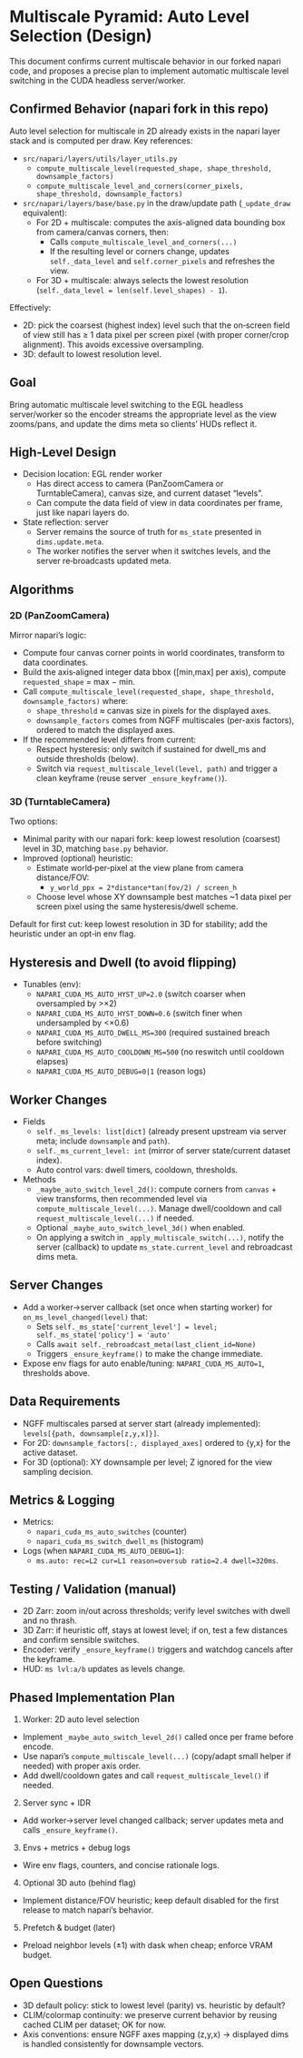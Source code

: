 # Multiscale Pyramid: Auto Level Selection (Design)

This document confirms current multiscale behavior in our forked napari code, and proposes a precise plan to implement automatic multiscale level switching in the CUDA headless server/worker.

## Confirmed Behavior (napari fork in this repo)

Auto level selection for multiscale in 2D already exists in the napari layer stack and is computed per draw. Key references:

- `src/napari/layers/utils/layer_utils.py`
  - `compute_multiscale_level(requested_shape, shape_threshold, downsample_factors)`
  - `compute_multiscale_level_and_corners(corner_pixels, shape_threshold, downsample_factors)`
- `src/napari/layers/base/base.py` in the draw/update path (`_update_draw` equivalent):
  - For 2D + multiscale: computes the axis-aligned data bounding box from camera/canvas corners, then:
    - Calls `compute_multiscale_level_and_corners(...)`
    - If the resulting level or corners change, updates `self._data_level` and `self.corner_pixels` and refreshes the view.
  - For 3D + multiscale: always selects the lowest resolution (`self._data_level = len(self.level_shapes) - 1`).

Effectively:
- 2D: pick the coarsest (highest index) level such that the on‑screen field of view still has ≥ 1 data pixel per screen pixel (with proper corner/crop alignment). This avoids excessive oversampling.
- 3D: default to lowest resolution level.

## Goal

Bring automatic multiscale level switching to the EGL headless server/worker so the encoder streams the appropriate level as the view zooms/pans, and update the dims meta so clients’ HUDs reflect it.

## High‑Level Design

- Decision location: EGL render worker
  - Has direct access to camera (PanZoomCamera or TurntableCamera), canvas size, and current dataset “levels”.
  - Can compute the data field of view in data coordinates per frame, just like napari layers do.
- State reflection: server
  - Server remains the source of truth for `ms_state` presented in `dims.update.meta`.
  - The worker notifies the server when it switches levels, and the server re‑broadcasts updated meta.

## Algorithms

### 2D (PanZoomCamera)

Mirror napari’s logic:
- Compute four canvas corner points in world coordinates, transform to data coordinates.
- Build the axis‑aligned integer data bbox ([min,max] per axis), compute `requested_shape` = max − min.
- Call `compute_multiscale_level(requested_shape, shape_threshold, downsample_factors)` where:
  - `shape_threshold` ≈ canvas size in pixels for the displayed axes.
  - `downsample_factors` comes from NGFF multiscales (per-axis factors), ordered to match the displayed axes.
- If the recommended level differs from current:
  - Respect hysteresis: only switch if sustained for dwell_ms and outside thresholds (below).
  - Switch via `request_multiscale_level(level, path)` and trigger a clean keyframe (reuse server `_ensure_keyframe()`).

### 3D (TurntableCamera)

Two options:
- Minimal parity with our napari fork: keep lowest resolution (coarsest) level in 3D, matching `base.py` behavior.
- Improved (optional) heuristic:
  - Estimate world‑per‑pixel at the view plane from camera distance/FOV:
    - `y_world_ppx = 2*distance*tan(fov/2) / screen_h`
  - Choose level whose XY downsample best matches ~1 data pixel per screen pixel using the same hysteresis/dwell scheme.

Default for first cut: keep lowest resolution in 3D for stability; add the heuristic under an opt‑in env flag.

## Hysteresis and Dwell (to avoid flipping)

- Tunables (env):
  - `NAPARI_CUDA_MS_AUTO_HYST_UP=2.0` (switch coarser when oversampled by >×2)
  - `NAPARI_CUDA_MS_AUTO_HYST_DOWN=0.6` (switch finer when undersampled by <×0.6)
  - `NAPARI_CUDA_MS_AUTO_DWELL_MS=300` (required sustained breach before switching)
  - `NAPARI_CUDA_MS_AUTO_COOLDOWN_MS=500` (no reswitch until cooldown elapses)
  - `NAPARI_CUDA_MS_AUTO_DEBUG=0|1` (reason logs)

## Worker Changes

- Fields
  - `self._ms_levels: list[dict]` (already present upstream via server meta; include `downsample` and `path`).
  - `self._ms_current_level: int` (mirror of server state/current dataset index).
  - Auto control vars: dwell timers, cooldown, thresholds.
- Methods
  - `_maybe_auto_switch_level_2d()`: compute corners from `canvas` + view transforms, then recommended level via `compute_multiscale_level(...)`. Manage dwell/cooldown and call `request_multiscale_level(...)` if needed.
  - Optional `_maybe_auto_switch_level_3d()` when enabled.
  - On applying a switch in `_apply_multiscale_switch(...)`, notify the server (callback) to update `ms_state.current_level` and rebroadcast dims meta.

## Server Changes

- Add a worker→server callback (set once when starting worker) for `on_ms_level_changed(level)` that:
  - Sets `self._ms_state['current_level'] = level; self._ms_state['policy'] = 'auto'`
  - Calls `await self._rebroadcast_meta(last_client_id=None)`
  - Triggers `_ensure_keyframe()` to make the change immediate.
- Expose env flags for auto enable/tuning: `NAPARI_CUDA_MS_AUTO=1`, thresholds above.

## Data Requirements

- NGFF multiscales parsed at server start (already implemented): `levels[{path, downsample[z,y,x]}]`.
- For 2D: `downsample_factors[:, displayed_axes]` ordered to {y,x} for the active dataset.
- For 3D (optional): XY downsample per level; Z ignored for the view sampling decision.

## Metrics & Logging

- Metrics:
  - `napari_cuda_ms_auto_switches` (counter)
  - `napari_cuda_ms_switch_dwell_ms` (histogram)
- Logs (when `NAPARI_CUDA_MS_AUTO_DEBUG=1`):
  - `ms.auto: rec=L2 cur=L1 reason=oversub ratio=2.4 dwell=320ms`.

## Testing / Validation (manual)

- 2D Zarr: zoom in/out across thresholds; verify level switches with dwell and no thrash.
- 3D Zarr: if heuristic off, stays at lowest level; if on, test a few distances and confirm sensible switches.
- Encoder: verify `_ensure_keyframe()` triggers and watchdog cancels after the keyframe.
- HUD: `ms lvl:a/b` updates as levels change.

## Phased Implementation Plan

1) Worker: 2D auto level selection
- Implement `_maybe_auto_switch_level_2d()` called once per frame before encode.
- Use napari’s `compute_multiscale_level(...)` (copy/adapt small helper if needed) with proper axis order.
- Add dwell/cooldown gates and call `request_multiscale_level()` if needed.

2) Server sync + IDR
- Add worker→server level changed callback; server updates meta and calls `_ensure_keyframe()`.

3) Envs + metrics + debug logs
- Wire env flags, counters, and concise rationale logs.

4) Optional 3D auto (behind flag)
- Implement distance/FOV heuristic; keep default disabled for the first release to match napari’s behavior.

5) Prefetch & budget (later)
- Preload neighbor levels (±1) with dask when cheap; enforce VRAM budget.

## Open Questions

- 3D default policy: stick to lowest level (parity) vs. heuristic by default?
- CLIM/colormap continuity: we preserve current behavior by reusing cached CLIM per dataset; OK for now.
- Axis conventions: ensure NGFF axes mapping (z,y,x) → displayed dims is handled consistently for downsample vectors.

